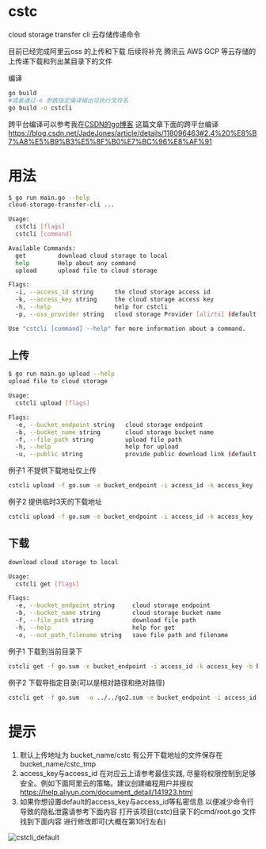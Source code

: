 # cstc
cloud storage transfer cli
云存储传递命令

目前已经完成阿里云oss 的上传和下载
后续将补充 腾讯云 AWS GCP 等云存储的上传递下载和列出某目录下的文件

编译
```bash
go build 
#或者通过-o 参数指定编译输出可执行文件名
go build -o cstcli 
```
跨平台编译可以参考我在[CSDN的go博客](https://blog.csdn.net/JadeJones/article/details/118096463#2.4%20%E8%B7%A8%E5%B9%B3%E5%8F%B0%E7%BC%96%E8%AF%91) 这篇文章下面的跨平台编译
https://blog.csdn.net/JadeJones/article/details/118096463#2.4%20%E8%B7%A8%E5%B9%B3%E5%8F%B0%E7%BC%96%E8%AF%91

# 用法
```bash
$ go run main.go --help
cloud-storage-transfer-cli ...

Usage:
  cstcli [flags]
  cstcli [command]

Available Commands:
  get         download cloud storage to local
  help        Help about any command
  upload      upload file to cloud storage

Flags:
  -i, --access_id string      the cloud storage access id
  -k, --access_key string     the cloud storage access key
  -h, --help                  help for cstcli
  -p, --oss_provider string   cloud storage Provider [ali/tx] (default "ali")

Use "cstcli [command] --help" for more information about a command.
```

## 上传
```bash
$ go run main.go upload --help
upload file to cloud storage

Usage:
  cstcli upload [flags]

Flags:
  -e, --bucket_endpoint string   cloud storage endpoint
  -b, --bucket_name string       cloud storage bucket name
  -f, --file_path string         upload file path
  -h, --help                     help for upload
  -u, --public string            provide public download link (default "false")
```
例子1 不提供下载地址仅上传
```bash
cstcli upload -f go.sum -e bucket_endpoint -i access_id -k access_key -b bucket_name
```
例子2 提供临时3天的下载地址
```bash
cstcli upload -f go.sum -e bucket_endpoint -i access_id -k access_key -b bucket_name -u true
```

## 下载
```bash
download cloud storage to local

Usage:
  cstcli get [flags]

Flags:
  -e, --bucket_endpoint string     cloud storage endpoint
  -b, --bucket_name string         cloud storage bucket name
  -f, --file_path string           download file path
  -h, --help                       help for get
  -o, --out_path_filename string   save file path and filename
```
例子1 下载到当前目录下
```bash
cstcli get -f go.sum -e bucket_endpoint -i access_id -k access_key -b bucket_name
```

例子2 下载导指定目录(可以是相对路径和绝对路径)
```bash
cstcli get -f go.sum  -o ../../go2.sum -e bucket_endpoint -i access_id -k access_key -b bucket_name
```

# 提示
1. 默认上传地址为 bucket_name/cstc 有公开下载地址的文件保存在bucket_name/cstc_tmp
2. access_key与access_id 在对应云上请参考最佳实践, 尽量将权限控制到足够安全。例如下面阿里云的策略。建议创建编程用户并授权
https://help.aliyun.com/document_detail/141923.html
3. 如果你想设置default的access_key与access_id等私密信息 以便减少命令行导致的隐私泄露请参考下面内容
打开该项目(cstc)目录下的cmd/root.go 文件找到下面内容 进行修改即可(大概在第10行左右) 

![cstcli_default](https://51k8s.oss-cn-shenzhen.aliyuncs.com/golang/images/cstcli_default.png)

